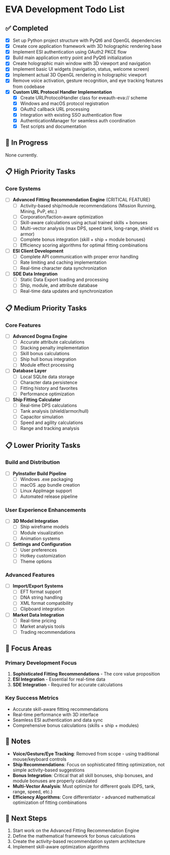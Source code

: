 # EVA Development Todo List

## ✅ Completed

- [x] Set up Python project structure with PyQt6 and OpenGL dependencies
- [x] Create core application framework with 3D holographic rendering base
- [x] Implement ESI authentication using OAuth2 PKCE flow
- [x] Build main application entry point and PyQt6 initialization
- [x] Create holographic main window with 3D viewport and navigation
- [x] Implement basic UI widgets (navigation, status, welcome screen)
- [x] Implement actual 3D OpenGL rendering in holographic viewport
- [x] Remove voice activation, gesture recognition, and eye tracking features from codebase
- [x] **Custom URL Protocol Handler Implementation**
  - [x] Create URLProtocolHandler class for eveauth-eva:// scheme
  - [x] Windows and macOS protocol registration
  - [x] OAuth2 callback URL processing
  - [x] Integration with existing SSO authentication flow
  - [x] AuthenticationManager for seamless auth coordination
  - [x] Test scripts and documentation

## 🚧 In Progress

None currently.

## 📋 High Priority Tasks

### Core Systems
- [ ] **Advanced Fitting Recommendation Engine** (CRITICAL FEATURE)
  - [ ] Activity-based ship/module recommendations (Mission Running, Mining, PvP, etc.)
  - [ ] Corporation/faction-aware optimization
  - [ ] Skill-aware calculations using actual trained skills + bonuses
  - [ ] Multi-vector analysis (max DPS, speed tank, long-range, shield vs armor)
  - [ ] Complete bonus integration (skill + ship + module bonuses)
  - [ ] Efficiency scoring algorithms for optimal fitting combinations

- [ ] **ESI Client Development**
  - [ ] Complete API communication with proper error handling
  - [ ] Rate limiting and caching implementation
  - [ ] Real-time character data synchronization

- [ ] **SDE Data Integration**
  - [ ] Static Data Export loading and processing
  - [ ] Ship, module, and attribute database
  - [ ] Real-time data updates and synchronization

## 📋 Medium Priority Tasks

### Core Features
- [ ] **Advanced Dogma Engine**
  - [ ] Accurate attribute calculations
  - [ ] Stacking penalty implementation
  - [ ] Skill bonus calculations
  - [ ] Ship hull bonus integration
  - [ ] Module effect processing

- [ ] **Database Layer**
  - [ ] Local SQLite data storage
  - [ ] Character data persistence
  - [ ] Fitting history and favorites
  - [ ] Performance optimization

- [ ] **Ship Fitting Calculator**
  - [ ] Real-time DPS calculations
  - [ ] Tank analysis (shield/armor/hull)
  - [ ] Capacitor simulation
  - [ ] Speed and agility calculations
  - [ ] Range and tracking analysis

## 📋 Lower Priority Tasks

### Build and Distribution
- [ ] **PyInstaller Build Pipeline**
  - [ ] Windows .exe packaging
  - [ ] macOS .app bundle creation
  - [ ] Linux AppImage support
  - [ ] Automated release pipeline

### User Experience Enhancements
- [ ] **3D Model Integration**
  - [ ] Ship wireframe models
  - [ ] Module visualization
  - [ ] Animation systems

- [ ] **Settings and Configuration**
  - [ ] User preferences
  - [ ] Hotkey customization
  - [ ] Theme options

### Advanced Features
- [ ] **Import/Export Systems**
  - [ ] EFT format support
  - [ ] DNA string handling
  - [ ] XML format compatibility
  - [ ] Clipboard integration

- [ ] **Market Data Integration**
  - [ ] Real-time pricing
  - [ ] Market analysis tools
  - [ ] Trading recommendations

## 🎯 Focus Areas

### Primary Development Focus
1. **Sophisticated Fitting Recommendations** - The core value proposition
2. **ESI Integration** - Essential for real-time data
3. **SDE Integration** - Required for accurate calculations

### Key Success Metrics
- Accurate skill-aware fitting recommendations
- Real-time performance with 3D interface
- Seamless ESI authentication and data sync
- Comprehensive bonus calculations (skills + ship + modules)

## 📝 Notes

- **Voice/Gesture/Eye Tracking**: Removed from scope - using traditional mouse/keyboard controls
- **Ship Recommendations**: Focus on sophisticated fitting optimization, not simple activity-based suggestions  
- **Bonus Integration**: Critical that all skill bonuses, ship bonuses, and module bonuses are properly calculated
- **Multi-Vector Analysis**: Must optimize for different goals (DPS, tank, range, speed, etc.)
- **Efficiency Algorithms**: Core differentiator - advanced mathematical optimization of fitting combinations

## 🚀 Next Steps

1. Start work on the Advanced Fitting Recommendation Engine
2. Define the mathematical framework for bonus calculations
3. Create the activity-based recommendation system architecture
4. Implement skill-aware optimization algorithms